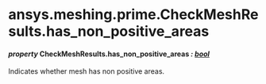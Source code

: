# ansys.meshing.prime.CheckMeshResults.has_non_positive_areas



#### *property* CheckMeshResults.has_non_positive_areas *: [bool](https://docs.python.org/3.11/library/functions.html#bool)*

Indicates whether mesh has non positive areas.

<!-- !! processed by numpydoc !! -->
